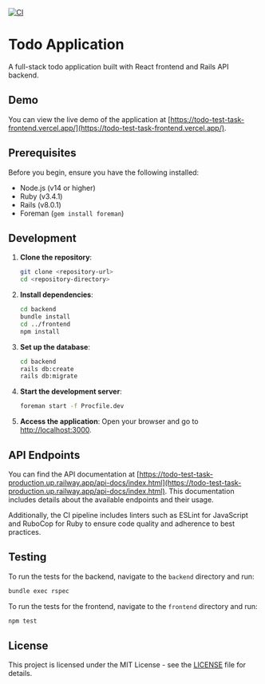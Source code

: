 [![CI](https://github.com/Odarchenko/todo-test-task/actions/workflows/main.yml/badge.svg)](https://github.com/Odarchenko/todo-test-task/actions/workflows/main.yml)
# Todo Application

A full-stack todo application built with React frontend and Rails API backend.

## Demo

You can view the live demo of the application at [https://todo-test-task-frontend.vercel.app/](https://todo-test-task-frontend.vercel.app/).

## Prerequisites

Before you begin, ensure you have the following installed:
- Node.js (v14 or higher)
- Ruby (v3.4.1)
- Rails (v8.0.1)
- Foreman (`gem install foreman`)

## Development

1. **Clone the repository**:
   ```bash
   git clone <repository-url>
   cd <repository-directory>
   ```

2. **Install dependencies**:
   ```bash
   cd backend
   bundle install
   cd ../frontend
   npm install
   ```

3. **Set up the database**:
   ```bash
   cd backend
   rails db:create
   rails db:migrate
   ```

4. **Start the development server**:
   ```bash
   foreman start -f Procfile.dev
   ```

5. **Access the application**:
   Open your browser and go to [http://localhost:3000](http://localhost:3000).

## API Endpoints

You can find the API documentation at [https://todo-test-task-production.up.railway.app/api-docs/index.html](https://todo-test-task-production.up.railway.app/api-docs/index.html). This documentation includes details about the available endpoints and their usage.

Additionally, the CI pipeline includes linters such as ESLint for JavaScript and RuboCop for Ruby to ensure code quality and adherence to best practices.

## Testing

To run the tests for the backend, navigate to the `backend` directory and run:

```bash
bundle exec rspec
```

To run the tests for the frontend, navigate to the `frontend` directory and run:

```bash
npm test
```

## License

This project is licensed under the MIT License - see the [LICENSE](LICENSE) file for details.

